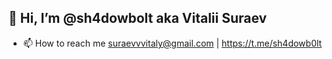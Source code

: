 ## 👋 Hi, I’m @sh4dowbolt aka Vitalii Suraev

* 📫 How to reach me suraevvvitaly@gmail.com | https://t.me/sh4dowb0lt

